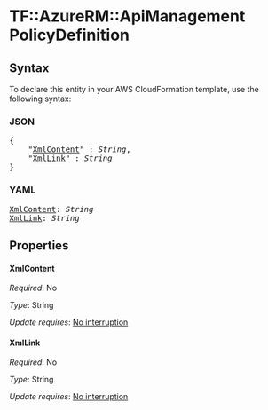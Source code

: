 # TF::AzureRM::ApiManagement PolicyDefinition

## Syntax

To declare this entity in your AWS CloudFormation template, use the following syntax:

### JSON

<pre>
{
    "<a href="#xmlcontent" title="XmlContent">XmlContent</a>" : <i>String</i>,
    "<a href="#xmllink" title="XmlLink">XmlLink</a>" : <i>String</i>
}
</pre>

### YAML

<pre>
<a href="#xmlcontent" title="XmlContent">XmlContent</a>: <i>String</i>
<a href="#xmllink" title="XmlLink">XmlLink</a>: <i>String</i>
</pre>

## Properties

#### XmlContent

_Required_: No

_Type_: String

_Update requires_: [No interruption](https://docs.aws.amazon.com/AWSCloudFormation/latest/UserGuide/using-cfn-updating-stacks-update-behaviors.html#update-no-interrupt)

#### XmlLink

_Required_: No

_Type_: String

_Update requires_: [No interruption](https://docs.aws.amazon.com/AWSCloudFormation/latest/UserGuide/using-cfn-updating-stacks-update-behaviors.html#update-no-interrupt)

